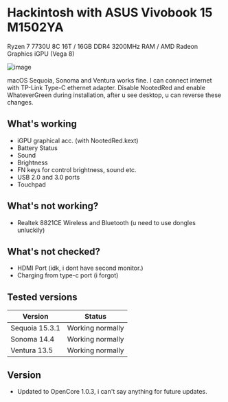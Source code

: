 
# Hackintosh with ASUS Vivobook 15 M1502YA

Ryzen 7 7730U 8C 16T / 16GB DDR4 3200MHz RAM / AMD Radeon Graphics iGPU (Vega 8)

![image](https://github.com/user-attachments/assets/203e6f39-a880-447c-b722-ece026b56165)

macOS Sequoia, Sonoma and Ventura works fine. I can connect internet with TP-Link Type-C ethernet adapter. 
Disable NootedRed and enable WhateverGreen during installation, after u see desktop, u can reverse these changes.

## What's working

- iGPU graphical acc. (with NootedRed.kext)
- Battery Status
- Sound
- Brightness
- FN keys for control brightness, sound etc.
- USB 2.0 and 3.0 ports
- Touchpad

## What's not working?

- Realtek 8821CE Wireless and Bluetooth (u need to use dongles unluckily)

## What's not checked?
- HDMI Port (idk, i dont have second monitor.)
- Charging from type-c port (i forgot)

## Tested versions

| Version            | Status                                                               |
| ----------------- | ------------------------------------------------------------------ |
| Sequoia 15.3.1 | Working normally |
| Sonoma 14.4 | Working normally |
| Ventura 13.5 | Working normally |

## Version

- Updated to OpenCore 1.0.3, i can't say anything for future updates.
  
